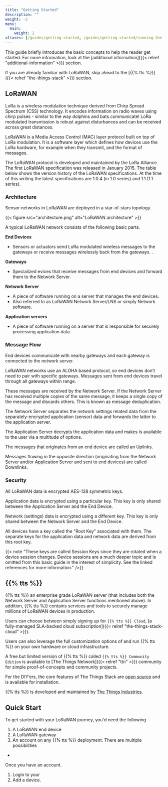 ```yaml
---
title: "Getting Started"
description: ""
weight: -2
menu:
  main:
    weight: 2
aliases: [/guides/getting-started, /guides/getting-started/running-the-stack, /guides/getting-started/quick-start]
---
```


This guide briefly introduces the basic concepts to help the reader get started. For more information, look at the [additional information]({{< relref "additional-information" >}})  section.

If you are already familiar with LoRaWAN, skip ahead to the [{{% tts %}}]({{< relref "the-things-stack" >}}) section.

## LoRaWAN

LoRa is a wireless modulation technique derived from Chirp Spread Spectrum (CSS) technology. It encodes information on radio waves using chirp pulses - similar to the way dolphins and bats communicate! LoRa modulated transmission is robust against disturbances and can be received across great distances.

LoRaWAN is a Media Access Control (MAC) layer protocol built on top of LoRa modulation. It is a software layer which defines how devices use the LoRa hardware, for example when they transmit, and the format of messages.

The LoRaWAN protocol is developed and maintained by the LoRa Alliance. The first LoRaWAN specification was released in January 2015. The table below shows the version history of the LoRaWAN specifications. At the time of this writing the latest specifications are 1.0.4 (in 1.0 series) and 1.1 (1.1 series).

### Architecture

Sensor networks in LoRaWAN are deployed in a star-of-stars topology.

{{< figure src="architecture.png" alt="LoRaWAN architecture" >}}

A typical LoRaWAN network consists of the following basic parts.

**End Devices**
  - Sensors or actuators send LoRa modulated wireless messages to the gateways or receive messages wirelessly back from the gateways. .

**Gateways**
  - Specialized evices that receive messages from end devices and forward them to the Network Server.

**Network Server**
  - A piece of software running on a server that manages the end devices.
  - Also referred to as LoRaWAN Network Server/LNS or simply Network software.

**Application servers**
  -  A piece of software running on a server that is responsible for securely processing application data.

### Message Flow

End devices communicate with nearby gateways and each gateway is connected to the network server.

LoRaWAN networks use an ALOHA based protocol, so end devices don’t need to pair with specific gateways. Messages sent from end devices travel through all gateways within range.

These messages are received by the Network Server. If the Network Server has received multiple copies of the same message, it keeps a single copy of the message and discards others. This is known as message deduplication.

The Network Server separates the network settings related data from the separately-encrypted application (sensor) data and forwards the latter to the application server.

The Application Server decrypts the application data and makes is available to the user via a multitude of options.

The messages that originates from an end device are called an Uplinks.

Messages flowing in the opposite direction (originating from the Network Server and/or Application Server and sent to end devices) are called Downlinks.

### Security

All LoRaWAN data is encrypted AES-128 symmetric keys.

Application data is encrypted using a particular key. This key is only shared between the Application Server and the End Device.

Network (settings) data is encrypted using a different key. This key is only shared between the Network Server and the End Device.

All devices have a key called the "Root Key" associated with them. The separate keys for the application data and network data are derived from this root key.

{{< note "These keys are called Session Keys since they are rotated when a device session changes. Device sessions are a much deeper topic and is omitted from this basic guide in the interest of simplicity. See the linked references for more information." />}}

## {{% tts %}}

{{% tts %}} an enterprise grade LoRaWAN server (that includes both the Network Server and Application Server functions mentioned above). In addition, {{% tts %}} contains services and tools to securely manage millions of LoRaWAN devices in production.

Users can choose between simply signing up for `{{% tts %}} Cloud`, [a fully-managed SLA-backed cloud subscription]({{< relref "the-things-stack-cloud" >}}).

Users can also leverage the full customization options of and run {{% tts %}} on your own  hardware or cloud infrastructure.

A free but limited version of {{% tts %}} called `{{% tts %}} Community Edition` is available to [The Things Network]({{< relref "ttn" >}}) community for simple proof-of-concepts and community projects.

For the DIY’ers, the core features of The Things Stack are [open source](https://github.com/thethingsnetwork/lorawan-stack) and is available for installation.

{{% tts %}} is developed and maintained by [The Things Industries](https://thethingsindustries.com/).

## Quick Start

To get started with your LoRaWAN journey, you'd need the following

1. A LoRaWAN end device
2. A LoRaWAN gateway
3. An account on any {{% tts %}} deployment. There are multiple possibilities
 - 

Once you have an account.

1. Login to your 
2. Add a device.
